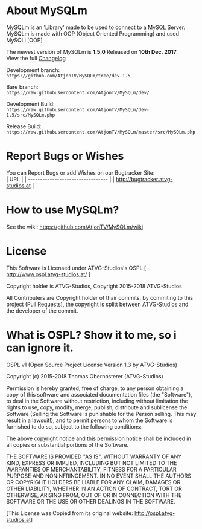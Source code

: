 # About MySQLm
MySQLm is an 'Library' made to be used to connect to a MySQL Server.
MySQLm is made with OOP (Object Oriented Programming) and used MySQLi [OOP]

The newest version of MySQLm is **1.5.0** Released on **10th Dec. 2017**  
View the full [Changelog](https://gist.github.com/AtjonTV/6040e71b114a52189405084ad0832bc0)

Development branch:  
`https://github.com/AtjonTV/MySQLm/tree/dev-1.5`

Bare branch:  
`https://raw.githubusercontent.com/AtjonTV/MySQLm/dev/`

Development Build:  
`https://raw.githubusercontent.com/AtjonTV/MySQLm/dev-1.5/src/MySQLm.php`

Release Build:  
`https://raw.githubusercontent.com/AtjonTV/MySQLm/master/src/MySQLm.php`

# Report Bugs or Wishes  
You can Report Bugs or add Wishes on our Bugtracker Site:  
| URL                               |
| --------------------------------- |
| http://bugtracker.atvg-studios.at |

# How to use MySQLm?
See the wiki: https://github.com/AtjonTV/MySQLm/wiki

# License
This Software is Licensed under ATVG-Studios's OSPL [ http://www.ospl.atvg-studios.at/ ]

Copyright holder is ATVG-Studios, Copyright 2015-2018 ATVG-Studios

All Contributers are Copyright holder of thair commits, by commiting to this project (Pull Requests), the copyright is splitt between ATVG-Studios and the developer of the commit.

# What is OSPL? Show it to me, so i can ignore it.
OSPL v1 (Open Source Project License Version 1.3 by ATVG-Studios)

Copyright (c) 2015-2018 Thomas Obernosterer (ATVG-Studios)

Permission is hereby granted, free of charge, to any person obtaining a copy of this software and associated documentation files (the "Software"), to deal in the Software without restriction, including without limitation the rights to use, copy, modify, merge, publish, distribute and sublicense the Software (Selling the Software is punishable for the Person selling. This may result in a lawsuit!), and to permit persons to whom the Software is furnished to do so, subject to the following conditions:

The above copyright notice and this permission notice shall be included in all copies or substantial portions of the Software.

THE SOFTWARE IS PROVIDED "AS IS", WITHOUT WARRANTY OF ANY KIND, EXPRESS OR IMPLIED, INCLUDING BUT NOT LIMITED TO THE WARRANTIES OF MERCHANTABILITY, FITNESS FOR A PARTICULAR PURPOSE AND NONINFRINGEMENT. IN NO EVENT SHALL THE AUTHORS OR COPYRIGHT HOLDERS BE LIABLE FOR ANY CLAIM, DAMAGES OR OTHER LIABILITY, WHETHER IN AN ACTION OF CONTRACT, TORT OR OTHERWISE, ARISING FROM, OUT OF OR IN CONNECTION WITH THE SOFTWARE OR THE USE OR OTHER DEALINGS IN THE SOFTWARE.

[This License was Copied from its original website: http://ospl.atvg-studios.at]